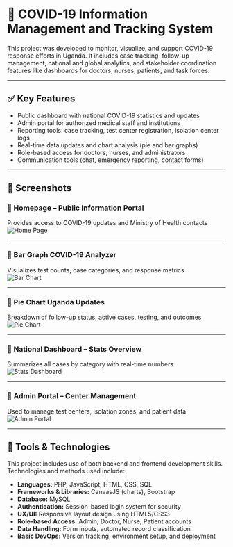 # 🦠 COVID-19 Information Management and Tracking System 

This project was developed to monitor, visualize, and support COVID-19 response efforts in Uganda. It includes case tracking, follow-up management, national and global analytics, and stakeholder coordination features like dashboards for doctors, nurses, patients, and task forces.

---
## ✅ Key Features

- Public dashboard with national COVID-19 statistics and updates
- Admin portal for authorized medical staff and institutions
- Reporting tools: case tracking, test center registration, isolation center logs
- Real-time data updates and chart analysis (pie and bar graphs)
- Role-based access for doctors, nurses, and administrators
- Communication tools (chat, emergency reporting, contact forms)

---

## 📸 Screenshots

### 🔹 Homepage – Public Information Portal  
Provides access to COVID-19 updates and Ministry of Health contacts  
![Home Page](./images/ug_covid_home.png)

---

### 🔹 Bar Graph COVID-19 Analyzer  
Visualizes test counts, case categories, and response metrics  
![Bar Chart](./images/covid_bar.png)

---

### 🔹 Pie Chart Uganda Updates  
Breakdown of follow-up status, active cases, testing, and outcomes  
![Pie Chart](./images/covid_pie.png)

---

### 🔹 National Dashboard – Stats Overview  
Summarizes all cases by category with real-time numbers  
![Stats Dashboard](./images/covid_dashboard.png)

---

### 🔹 Admin Portal – Center Management  
Used to manage test centers, isolation zones, and patient data  
![Admin Portal](./images/admin_portal.png)

---

## 🧰 Tools & Technologies

This project includes use of both backend and frontend development skills. Technologies and methods used include:

- **Languages:** PHP, JavaScript, HTML, CSS, SQL
- **Frameworks & Libraries:** CanvasJS (charts), Bootstrap
- **Database:** MySQL
- **Authentication:** Session-based login system for security
- **UX/UI:** Responsive layout design using HTML5/CSS3
- **Role-based Access:** Admin, Doctor, Nurse, Patient accounts
- **Data Handling:** Form inputs, automated record classification
- **Basic DevOps:** Version tracking, environment setup, and deployment
